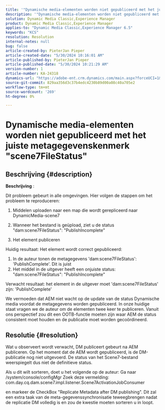 ```yaml
---
title: '"Dynamische media-elementen worden niet gepubliceerd met het juiste metagegevenskenmerk \"scene7FileStatus\"'
description: '"Dynamische media-elementen worden niet gepubliceerd met het juiste metagegevenskenmerk \"scene7FileStatus\"'
solution: Dynamic Media Classic,Experience Manager
product: Dynamic Media Classic,Experience Manager
applies-to: "Dynamic Media Classic,Experience Manager 6.5"
keywords: "KCS"
resolution: Resolution
internal-notes: null
bug: false
article-created-by: PieterJan Pieper
article-created-date: "5/30/2024 10:16:01 AM"
article-published-by: PieterJan Pieper
article-published-date: "5/30/2024 10:21:29 AM"
version-number: 1
article-number: KA-24318
dynamics-url: "https://adobe-ent.crm.dynamics.com/main.aspx?forceUCI=1&pagetype=entityrecord&etn=knowledgearticle&id=4d61439c-6d1e-ef11-840a-6045bd06eea5"
source-git-commit: 829aa356d3c37b4edc4230b89d00a08c40a705e2
workflow-type: tm+mt
source-wordcount: '269'
ht-degree: 0%

---
```


# Dynamische media-elementen worden niet gepubliceerd met het juiste metagegevenskenmerk &quot;scene7FileStatus&quot;

## Beschrijving {#description}


<b>Beschrijving</b> :

Dit probleem gebeurt in alle omgevingen.
Hier volgen de stappen om het probleem te reproduceren:

1. Middelen uploaden naar een map die wordt gerepliceerd naar DynamicMedia-scene7

2. Wanneer het bestand is geüpload, ziet u de status &quot;dam:scene7FileStatus&quot;: &quot;PublishIncomplete&quot;

3. Het element publiceren

Huidig resultaat: Het element wordt correct gepubliceerd:
1. In de auteur tonen de metagegevens &#39;dam:scene7FileStatus&#39;: &#39;PublishComplete&#39;. Dit is juist
2. Het middel in de uitgever heeft een onjuiste status: &quot;dam:scene7FileStatus&quot;: &quot;PublishIncomplete&quot;

Verwacht resultaat: het element in de uitgever moet &#39;dam:scene7FileStatus&#39; zijn: &#39;PublishComplete&#39;

We vermoeden dat AEM niet wacht op de update van de status Dynamische media voordat de metagegevens worden gepubliceerd. In onze huidige staat vragen we de auteur om de elementen twee keer te publiceren. Vanuit ons perspectief zou dit een OOTB-functie moeten zijn waar AEM de status consistent moet houden en de publicatie moet worden gecoördineerd.


## Resolutie {#resolution}


Wat u observeert wordt verwacht, DM publiceert gebeurt na AEM publiceren. Op het moment dat de AEM wordt gepubliceerd, is de DM-publicatie nog niet uitgevoerd. De status van het Scene7-bestand weerspiegelt dus niet de definitieve status.

Als u dit wilt sorteren, doet u het volgende op de auteur: Ga naar /system/console/configMgr Zoek deze vermelding: com.day.cq.dam.scene7.impl.listener.Scene7ActivationJobConsumer

en markeer de CheckBox &quot;Replicate Metadata after DM publishing&quot;.
Dit zal een extra taak van de meta-gegevenssynchronisatie teweegbrengen nadat de replicatie DM volledig is en zou de kwestie moeten sorteren u in loopt.
